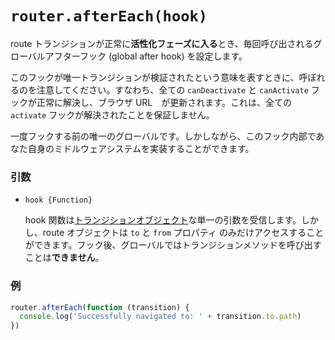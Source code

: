 # `router.afterEach(hook)`

route トランジションが正常に**活性化フェーズに入る**とき、毎回呼び出されるグローバルアフターフック (global after hook) を設定します。

このフックが唯一トランジションが検証されたという意味を表すときに、呼ぼれるのを注意してください。すなわち、全ての `canDeactivate` と `canActivate` フックが正常に解決し、ブラウザ URL　が更新されます。これは、全ての `activate` フックが解決されたことを保証しません。

一度フックする前の唯一のグローバルです。しかしながら、このフック内部であなた自身のミドルウェアシステムを実装することができます。

### 引数

- `hook {Function}`

  hook 関数は[トランジションオブジェクト](../pipeline/hooks.html#transition-object)な単一の引数を受信します。しかし、route オブジェクトは `to` と `from` プロパティ のみだけアクセスすることができます。フック後、グローバルではトランジションメソッドを呼び出すことは**できません**。

### 例

``` js
router.afterEach(function (transition) {
  console.log('Successfully navigated to: ' + transition.to.path)
})
```
